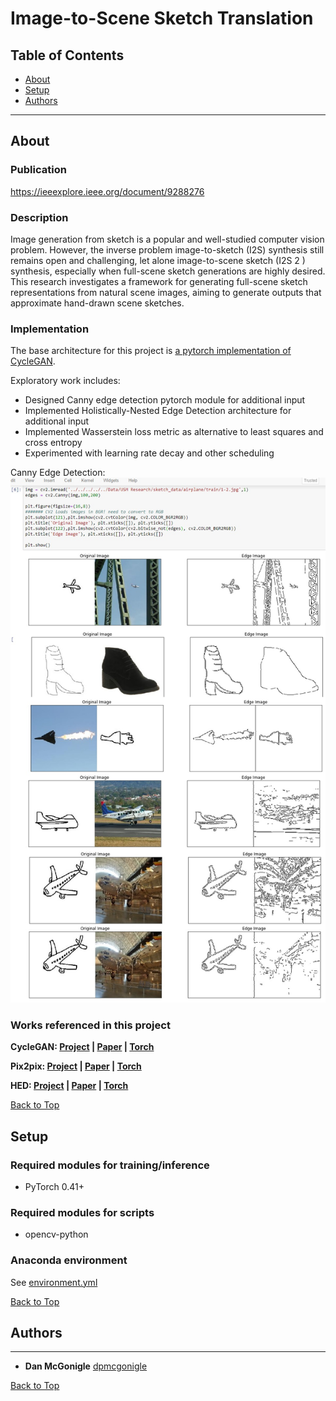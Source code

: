 
# Image-to-Scene Sketch Translation

## Table of Contents
- [About](#about)
- [Setup](#setup)
- [Authors](#authors)

***
## About

### Publication

https://ieeexplore.ieee.org/document/9288276

### Description 

Image generation from sketch is a popular and well-studied computer vision problem. However, the inverse problem image-to-sketch (I2S) synthesis still remains open and challenging, let alone image-to-scene sketch (I2S 2 ) synthesis, especially when full-scene sketch generations are highly desired.  This research investigates  a framework for generating full-scene sketch representations from natural scene images, aiming to generate outputs that approximate hand-drawn scene sketches.  

### Implementation

The base architecture for this project is [a pytorch implementation of CycleGAN](https://github.com/junyanz/CycleGAN). 

Exploratory work includes:
- Designed Canny edge detection pytorch module for additional input
- Implemented Holistically-Nested Edge Detection architecture for additional input
- Implemented Wasserstein loss metric as alternative to least squares and cross entropy
- Experimented with learning rate decay and other scheduling  

Canny Edge Detection:
<img src="./imgs/canny.jpg" />

### Works referenced in this project

**CycleGAN: [Project](https://junyanz.github.io/CycleGAN/) |  [Paper](https://arxiv.org/pdf/1703.10593.pdf) |  [Torch](https://github.com/junyanz/CycleGAN)**

**Pix2pix:  [Project](https://phillipi.github.io/pix2pix/) |  [Paper](https://arxiv.org/pdf/1611.07004.pdf) |  [Torch](https://github.com/phillipi/pix2pix)**

**HED:  [Project](https://github.com/s9xie/hed) |  [Paper](https://arxiv.org/pdf/1504.06375.pdf) |  [Torch](https://github.com/s9xie/hed)**

[Back to Top](#table-of-contents)

## Setup

### Required modules for training/inference

- PyTorch 0.41+

### Required modules for scripts

- opencv-python

### Anaconda environment

See [environment.yml](environment.yml)

[Back to Top](#table-of-contents)

## Authors
***
* **Dan McGonigle** [dpmcgonigle](https://github.com/dpmcgonigle)

[Back to Top](#table-of-contents)